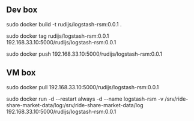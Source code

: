 ## Dev box

sudo docker build -t rudijs/logstash-rsm:0.0.1 .

sudo docker tag rudijs/logstash-rsm:0.0.1 192.168.33.10:5000/rudijs/logstash-rsm:0.0.1

sudo docker push 192.168.33.10:5000/rudijs/logstash-rsm:0.0.1

## VM box

sudo docker pull 192.168.33.10:5000/rudijs/logstash-rsm:0.0.1

sudo docker run -d --restart always -d --name logstash-rsm -v /srv/ride-share-market-data/log:/srv/ride-share-market-data/log 192.168.33.10:5000/rudijs/logstash-rsm:0.0.1
